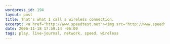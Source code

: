 ```yaml
--- 
wordpress_id: 194
layout: post
title: That's what I call a wireless connection.
excerpt: <a href="http://www.speedtest.net"><img src="http://www.speedtest.net/result/59389278.png" alt="" /></a>
date: 2006-11-18 17:59:14 -06:00
tags: play, live-journal, network, speed, wireless
---
```

<a href="http://www.speedtest.net"><img src="http://www.speedtest.net/result/59389278.png" alt="" /></a>
